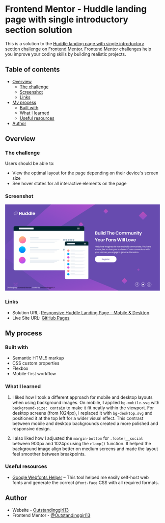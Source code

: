 # Frontend Mentor - Huddle landing page with single introductory section solution

This is a solution to the [Huddle landing page with single introductory section challenge on Frontend Mentor](https://www.frontendmentor.io/challenges/huddle-landing-page-with-a-single-introductory-section-B_2Wvxgi0). Frontend Mentor challenges help you improve your coding skills by building realistic projects. 

## Table of contents

- [Overview](#overview)
  - [The challenge](#the-challenge)
  - [Screenshot](#screenshot)
  - [Links](#links)
- [My process](#my-process)
  - [Built with](#built-with)
  - [What I learned](#what-i-learned)
  - [Useful resources](#useful-resources)
- [Author](#author)


## Overview

### The challenge

Users should be able to:

- View the optimal layout for the page depending on their device's screen size
- See hover states for all interactive elements on the page

### Screenshot

![](assets/images/screenshot.png)

### Links

- Solution URL: [Responsive Huddle Landing Page – Mobile & Desktop](https://www.frontendmentor.io/solutions/responsive-huddle-landing-page-mobile-and-desktop-9HtbCNj3Ij)
- Live Site URL: [GitHub Pages](https://outstandinggirl13.github.io/huddle-landing-page-with-single-introductory-section-master/)

## My process

### Built with

- Semantic HTML5 markup
- CSS custom properties
- Flexbox
- Mobile-first workflow

### What I learned

1. I liked how I took a different approach for mobile and desktop layouts when using background images. On mobile, I applied `bg-mobile.svg` with `background-size: contain` to make it fit neatly within the viewport. For desktop screens (from 1024px), I replaced it with `bg-desktop.svg` and positioned it at the top left for a wider visual effect. This contrast between mobile and desktop backgrounds created a more polished and responsive design.

2. I also liked how I adjusted the `margin-bottom` for `.footer__social` between 900px and 1024px using the `clamp()` function. It helped the background image align better on medium screens and made the layout feel smoother between breakpoints.

### Useful resources

- [Google Webfonts Helper](https://gwfh.mranftl.com/fonts) – This tool helped me easily self-host web fonts and generate the correct `@font-face` CSS with all required formats.

## Author

- Website - [Outstandinggirl13](https://github.com/Outstandinggirl13)
- Frontend Mentor - [@Outstandinggirl13](https://www.frontendmentor.io/profile/Outstandinggirl13)